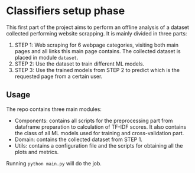 # Classifiers setup phase

This first part of the project aims to perform an offline analysis of a dataset collected performing website scrapping. It is mainly divided in three parts:

1. STEP 1: Web scraping for 6 webpage categories, visiting both main pages and all links this main page contains. The collected dataset is placed in module `dataset`.
2. STEP 2: Use the dataset to train different ML models.
3. STEP 3: Use the trained models from STEP 2 to predict which is the requested page from a certain user.

## Usage

The repo contains three main modules:

 - Components: contains all scripts for the preprocessing part from dataframe preparation to calculation of TF-IDF scores. It also contains the class of all ML models used for training and cross-validation part.
 - Domain: contains the collected dataset from STEP 1.
 - Utils: contains a configuration file and the scripts for obtaining all the plots and metrics.

 Running  `python main.py` will do the job.


